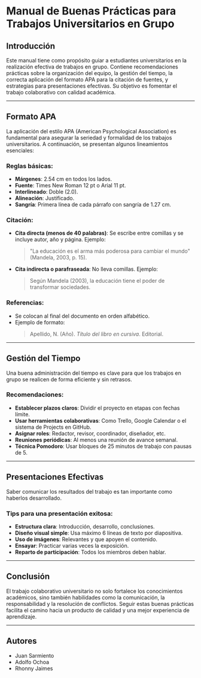 # Manual de Buenas Prácticas para Trabajos Universitarios en Grupo

## Introducción

Este manual tiene como propósito guiar a estudiantes universitarios en la realización efectiva de trabajos en grupo. Contiene recomendaciones prácticas sobre la organización del equipo, la gestión del tiempo, la correcta aplicación del formato APA para la citación de fuentes, y estrategias para presentaciones efectivas. Su objetivo es fomentar el trabajo colaborativo con calidad académica.

---

## Formato APA

La aplicación del estilo APA (American Psychological Association) es fundamental para asegurar la seriedad y formalidad de los trabajos universitarios. A continuación, se presentan algunos lineamientos esenciales:

### Reglas básicas:

- **Márgenes**: 2.54 cm en todos los lados.
- **Fuente**: Times New Roman 12 pt o Arial 11 pt.
- **Interlineado**: Doble (2.0).
- **Alineación**: Justificado.
- **Sangría**: Primera línea de cada párrafo con sangría de 1.27 cm.

### Citación:

- **Cita directa (menos de 40 palabras)**: Se escribe entre comillas y se incluye autor, año y página. Ejemplo:
  > "La educación es el arma más poderosa para cambiar el mundo" (Mandela, 2003, p. 15).

- **Cita indirecta o parafraseada**: No lleva comillas. Ejemplo:
  > Según Mandela (2003), la educación tiene el poder de transformar sociedades.

### Referencias:

- Se colocan al final del documento en orden alfabético.
- Ejemplo de formato:
  > Apellido, N. (Año). *Título del libro en cursiva*. Editorial.

---

## Gestión del Tiempo

Una buena administración del tiempo es clave para que los trabajos en grupo se realicen de forma eficiente y sin retrasos.

### Recomendaciones:

- **Establecer plazos claros**: Dividir el proyecto en etapas con fechas límite.
- **Usar herramientas colaborativas**: Como Trello, Google Calendar o el sistema de Projects en GitHub.
- **Asignar roles**: Redactor, revisor, coordinador, diseñador, etc.
- **Reuniones periódicas**: Al menos una reunión de avance semanal.
- **Técnica Pomodoro**: Usar bloques de 25 minutos de trabajo con pausas de 5.

---

## Presentaciones Efectivas

Saber comunicar los resultados del trabajo es tan importante como haberlos desarrollado.

### Tips para una presentación exitosa:

- **Estructura clara**: Introducción, desarrollo, conclusiones.
- **Diseño visual simple**: Usa máximo 6 líneas de texto por diapositiva.
- **Uso de imágenes**: Relevantes y que apoyen el contenido.
- **Ensayar**: Practicar varias veces la exposición.
- **Reparto de participación**: Todos los miembros deben hablar.

---

## Conclusión

El trabajo colaborativo universitario no solo fortalece los conocimientos académicos, sino también habilidades como la comunicación, la responsabilidad y la resolución de conflictos. Seguir estas buenas prácticas facilita el camino hacia un producto de calidad y una mejor experiencia de aprendizaje.

---

## Autores

- Juan Sarmiento  
- Adolfo Ochoa  
- Rhonny Jaimes
